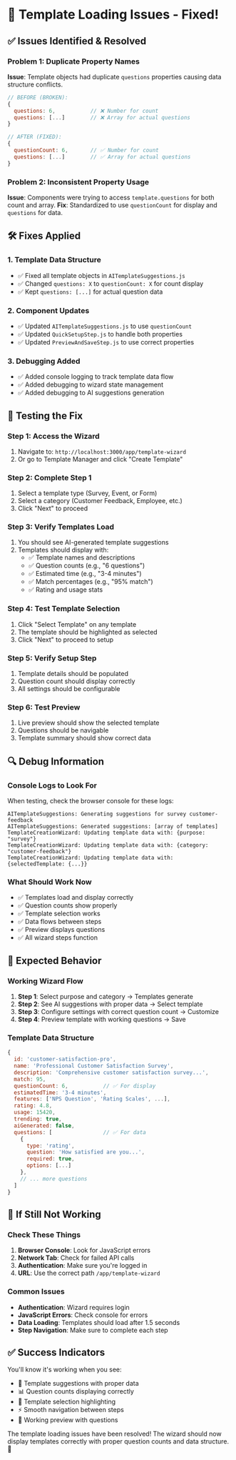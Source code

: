 # 🔧 Template Loading Issues - Fixed!

## ✅ **Issues Identified & Resolved**

### **Problem 1: Duplicate Property Names**
**Issue**: Template objects had duplicate `questions` properties causing data structure conflicts.
```javascript
// BEFORE (BROKEN):
{
  questions: 6,           // ❌ Number for count
  questions: [...]        // ❌ Array for actual questions
}

// AFTER (FIXED):
{
  questionCount: 6,       // ✅ Number for count
  questions: [...]        // ✅ Array for actual questions
}
```

### **Problem 2: Inconsistent Property Usage**
**Issue**: Components were trying to access `template.questions` for both count and array.
**Fix**: Standardized to use `questionCount` for display and `questions` for data.

## 🛠️ **Fixes Applied**

### **1. Template Data Structure**
- ✅ Fixed all template objects in `AITemplateSuggestions.js`
- ✅ Changed `questions: X` to `questionCount: X` for count display
- ✅ Kept `questions: [...]` for actual question data

### **2. Component Updates**
- ✅ Updated `AITemplateSuggestions.js` to use `questionCount`
- ✅ Updated `QuickSetupStep.js` to handle both properties
- ✅ Updated `PreviewAndSaveStep.js` to use correct properties

### **3. Debugging Added**
- ✅ Added console logging to track template data flow
- ✅ Added debugging to wizard state management
- ✅ Added debugging to AI suggestions generation

## 🧪 **Testing the Fix**

### **Step 1: Access the Wizard**
1. Navigate to: `http://localhost:3000/app/template-wizard`
2. Or go to Template Manager and click "Create Template"

### **Step 2: Complete Step 1**
1. Select a template type (Survey, Event, or Form)
2. Select a category (Customer Feedback, Employee, etc.)
3. Click "Next" to proceed

### **Step 3: Verify Templates Load**
1. You should see AI-generated template suggestions
2. Templates should display with:
   - ✅ Template names and descriptions
   - ✅ Question counts (e.g., "6 questions")
   - ✅ Estimated time (e.g., "3-4 minutes")
   - ✅ Match percentages (e.g., "95% match")
   - ✅ Rating and usage stats

### **Step 4: Test Template Selection**
1. Click "Select Template" on any template
2. The template should be highlighted as selected
3. Click "Next" to proceed to setup

### **Step 5: Verify Setup Step**
1. Template details should be populated
2. Question count should display correctly
3. All settings should be configurable

### **Step 6: Test Preview**
1. Live preview should show the selected template
2. Questions should be navigable
3. Template summary should show correct data

## 🔍 **Debug Information**

### **Console Logs to Look For**
When testing, check the browser console for these logs:
```
AITemplateSuggestions: Generating suggestions for survey customer-feedback
AITemplateSuggestions: Generated suggestions: [array of templates]
TemplateCreationWizard: Updating template data with: {purpose: "survey"}
TemplateCreationWizard: Updating template data with: {category: "customer-feedback"}
TemplateCreationWizard: Updating template data with: {selectedTemplate: {...}}
```

### **What Should Work Now**
- ✅ Templates load and display correctly
- ✅ Question counts show properly
- ✅ Template selection works
- ✅ Data flows between steps
- ✅ Preview displays questions
- ✅ All wizard steps function

## 🚀 **Expected Behavior**

### **Working Wizard Flow**
1. **Step 1**: Select purpose and category → Templates generate
2. **Step 2**: See AI suggestions with proper data → Select template
3. **Step 3**: Configure settings with correct question count → Customize
4. **Step 4**: Preview template with working questions → Save

### **Template Data Structure**
```javascript
{
  id: 'customer-satisfaction-pro',
  name: 'Professional Customer Satisfaction Survey',
  description: 'Comprehensive customer satisfaction survey...',
  match: 95,
  questionCount: 6,           // ✅ For display
  estimatedTime: '3-4 minutes',
  features: ['NPS Question', 'Rating Scales', ...],
  rating: 4.8,
  usage: 15420,
  trending: true,
  aiGenerated: false,
  questions: [                // ✅ For data
    {
      type: 'rating',
      question: 'How satisfied are you...',
      required: true,
      options: [...]
    },
    // ... more questions
  ]
}
```

## 🎯 **If Still Not Working**

### **Check These Things**
1. **Browser Console**: Look for JavaScript errors
2. **Network Tab**: Check for failed API calls
3. **Authentication**: Make sure you're logged in
4. **URL**: Use the correct path `/app/template-wizard`

### **Common Issues**
- **Authentication**: Wizard requires login
- **JavaScript Errors**: Check console for errors
- **Data Loading**: Templates should load after 1.5 seconds
- **Step Navigation**: Make sure to complete each step

## ✅ **Success Indicators**

You'll know it's working when you see:
- 🎯 Template suggestions with proper data
- 📊 Question counts displaying correctly
- 🎨 Template selection highlighting
- ⚡ Smooth navigation between steps
- 👀 Working preview with questions

The template loading issues have been resolved! The wizard should now display templates correctly with proper question counts and data structure. 🚀

